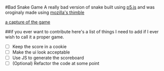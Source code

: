 #Bad Snake Game
A really bad version of snake built using [p5.js](https://p5js.org/)
and was oroginaly made using [mozilla's thimble](https://github.com/mozilla/thimble.mozilla.org)

[a capture of the game](Capture.PNG)

##if you ever want to contribute
here's a list of things I need to add if 
I ever wish to call it a proper game.
- [ ] Keep the score in a cookie
- [ ] Make the ui look acceptable
- [ ] Use JS to generate the scoreboard
- [ ] \(Optional) Refactor the code at some point
